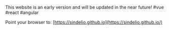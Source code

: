 This website is an early version and will be updated in the near future! 
#vue #react #angular

Point your browser to: [https://sindelio.github.io](https://sindelio.github.io/)